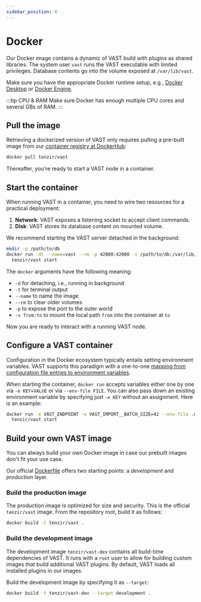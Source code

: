```yaml
---
sidebar_position: 0
---
```


# Docker

Our Docker image contains a dynamic of VAST build with plugins as shared
libraries. The system user `vast` runs the VAST executable with limited
privileges. Database contents go into the volume exposed at `/var/lib/vast`.

Make sure you have the appropriate Docker runtime setup, e.g., [Docker
Desktop](https://www.docker.com/products/docker-desktop/) or [Docker
Engine](https://docs.docker.com/engine/).

:::tip CPU & RAM
Make sure Docker has enough multiple CPU cores and several GBs of RAM.
:::
## Pull the image

Retrieving a dockerized version of VAST only requires pulling a pre-built image
from our [container registry at DockerHub][dockerhub]:

```bash
docker pull tenzir/vast
```

Thereafter, you're ready to start a VAST node in a container.

[dockerhub]: https://hub.docker.com/repository/docker/tenzir/vast

## Start the container

When running VAST in a container, you need to wire two resources for a practical
deployment:

1. **Network**: VAST exposes a listening socket to accept client commands.
2. **Disk**: VAST stores its database content on mounted volume.

We recommend starting the VAST server detached in the background:

```bash
mkdir -p /path/to/db
docker run -dt --name=vast --rm -p 42000:42000 -v /path/to/db:/var/lib/vast \
  tenzir/vast start
```

The `docker` arguments have the following meaning:

- `-d` for detaching, i.e., running in background
- `-t` for terminal output
- `--name` to name the image
- `--rm` to clear older volumes
- `-p` to expose the port to the outer world
- `-v from:to` to mount the local path `from` into the container at `to`

Now you are ready to interact with a running VAST node.

## Configure a VAST container

Configuration in the Docker ecosystem typically entails setting environment
variables. VAST supports this paradigm with a one-to-one [mapping from
configuration file entries to environment
variables](/docs/setup-vast/configure#environment-variables).

When starting the container, `docker run` accepts variables either one by one
via `-e KEY=VALUE` or via `--env-file FILE`. You can also pass down an existing
environment variable by specifying just `-e KEY` without an assignment. Here is
an example:

```bash
docker run -e VAST_ENDPOINT -e VAST_IMPORT__BATCH_SIZE=42 --env-file .env \
  tenzir/vast start
```

## Build your own VAST image

You can always build your own Docker image in case our prebuilt images don't fit
your use case.

Our official [Dockerfile](https://github.com/tenzir/vast/blob/master/Dockerfile)
offers two starting points: a *development* and *production* layer.

### Build the production image

The production image is optimized for size and security. This is the official
`tenzir/vast` image. From the repository root, build it as follows:

```bash
docker build -t tenzir/vast .
```

### Build the development image

The development image `tenzir/vast-dev` contains all build-time dependencies of
VAST. It runs with a `root` user to allow for building custom images that build
additional VAST plugins. By default, VAST loads all installed plugins in our
images.

Build the development image by specifying it as `--target`:

```bash
docker build -t tenzir/vast-dev --target development .
```
